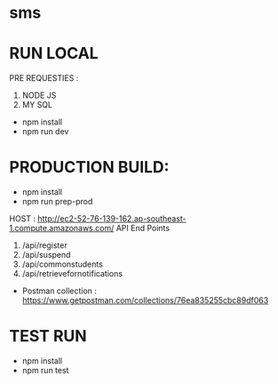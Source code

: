 # sms
# RUN LOCAL 
PRE REQUESTIES :
1) NODE JS 
2) MY SQL

- npm install
- npm run dev

# PRODUCTION BUILD:
  - npm install
  - npm run prep-prod
  
 HOST : http://ec2-52-76-139-162.ap-southeast-1.compute.amazonaws.com/
 API End Points
  1) /api/register
  2) /api/suspend
  3) /api/commonstudents
  4) /api/retrievefornotifications
  
 - Postman collection : https://www.getpostman.com/collections/76ea835255cbc89df063
  
# TEST RUN
 - npm install
 - npm run test


 
